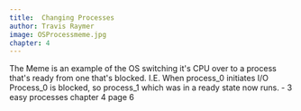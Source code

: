 ```yaml
---
title:  Changing Processes
author: Travis Raymer
image: OSProcessmeme.jpg
chapter: 4
---
```

The Meme is an example of the OS switching it's CPU over to a process that's ready from one that's blocked. I.E. When process_0 initiates I/O Process_0 is blocked, so process_1 which was in a ready state now runs. - 3 easy processes chapter 4 page 6